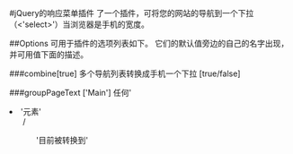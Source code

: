 #jQuery的响应菜单插件
了一个插件，可将您的网站的导航到一个下拉（<'select>'）当浏览器是手机的宽度。

##Options
可用于插件的选项列表如下。
它们的默认值旁边的自己的名字出现，并可用值下面的描述。

###combine[true]
多个导航列表转换成手机一个下拉
[true/false]

###groupPageText ['Main']
任何'<li>'元素'<ul> / <ol>'目前被转换到'<optgroup>'。
由于'<optgroup>'是不可选的，一个"dummy"的<option>加在该组的顶配'<li>'的值。
此选项设置的文本"dummy"<option>
['string']

###nested[true]
这变成了<optgroup> on和off
[true/false]

###prependTo ['body']
设置为菜单被放入容器元素。
['CSS选择器']

###switchWidth [480]
设置宽度（以像素为单位），在该网站的menu（s）将变更为<select>

###topOptionText [“Select a page”]
设置第一个<option>`的显示文本。
此设置为NULL会阻止它显示
['string'/null]

##用法
该插件可以像任何其他jQuery插件：

$（'CSS选择器'）mobileMenu（{option:value, option:value}）;

